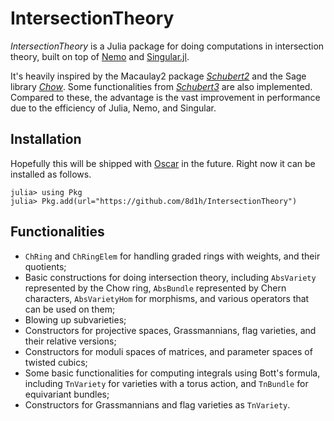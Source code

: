 # IntersectionTheory

*IntersectionTheory* is a Julia package for doing computations in intersection theory, built on top of [Nemo](https://nemocas.org/) and [Singular.jl](https://github.com/oscar-system/Singular.jl).

It's heavily inspired by the Macaulay2 package [*Schubert2*](https://faculty.math.illinois.edu/Macaulay2/doc/Macaulay2/share/doc/Macaulay2/Schubert2/html/) and the Sage library [*Chow*](https://www.math.sciences.univ-nantes.fr/~sorger/en/chow/). Some functionalities from [*Schubert3*](https://github.com/hiepdang/Sage) are also implemented. Compared to these, the advantage is the vast improvement in performance due to the efficiency of Julia, Nemo, and Singular.

## Installation
Hopefully this will be shipped with [Oscar](https://oscar.computeralgebra.de/)
in the future. Right now it can be installed as follows.
```julia-repl
julia> using Pkg
julia> Pkg.add(url="https://github.com/8d1h/IntersectionTheory")
```

## Functionalities
- `ChRing` and `ChRingElem` for handling graded rings with weights, and their quotients;
- Basic constructions for doing intersection theory, including `AbsVariety` represented by the Chow ring, `AbsBundle` represented by Chern characters, `AbsVarietyHom` for morphisms, and various operators that can be used on them;
- Blowing up subvarieties;
- Constructors for projective spaces, Grassmannians, flag varieties, and their relative versions;
- Constructors for moduli spaces of matrices, and parameter spaces of twisted cubics;
- Some basic functionalities for computing integrals using Bott's formula, including `TnVariety` for varieties with a torus action, and `TnBundle` for equivariant bundles;
- Constructors for Grassmannians and flag varieties as `TnVariety`.
